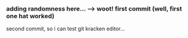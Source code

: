### adding randomness here...  --> woot! first commit  (well, first one hat worked)
second commit, so i can test git kracken editor...